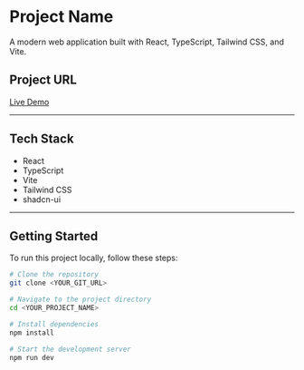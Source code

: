 # Project Name

A modern web application built with React, TypeScript, Tailwind CSS, and Vite.

## Project URL

[Live Demo](https://your-project-url.com)

---

## Tech Stack

- React
- TypeScript
- Vite
- Tailwind CSS
- shadcn-ui

---

## Getting Started

To run this project locally, follow these steps:

```bash
# Clone the repository
git clone <YOUR_GIT_URL>

# Navigate to the project directory
cd <YOUR_PROJECT_NAME>

# Install dependencies
npm install

# Start the development server
npm run dev